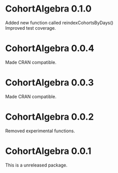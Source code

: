 CohortAlgebra 0.1.0
======================
Added new function called reindexCohortsByDays()  
Improved test coverage.

CohortAlgebra 0.0.4
======================

Made CRAN compatible.

CohortAlgebra 0.0.3
======================

Made CRAN compatible.

CohortAlgebra 0.0.2
======================

Removed experimental functions. 

CohortAlgebra 0.0.1
======================

This is a unreleased package. 
